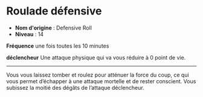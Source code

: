# Roulade défensive

 * **Nom d'origine** : Defensive Roll
 * **Niveau** : 14


<p><strong>Fréquence</strong> une fois toutes les 10 minutes</p>
<p><strong>déclencheur</strong> Une attaque physique qui va vous réduire à 0 point de vie.</p>
<hr>
<p>Vous vous laissez tomber et roulez pour atténuer la force du coup, ce qui vous permet d’échapper à une attaque mortelle et de rester conscient. Vous subissez la moitié des dégâts de l’attaque déclencheur.</p>